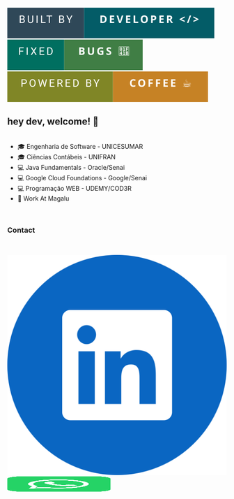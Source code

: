 <img src="https://github.com/fernandocarvalhaes007/fernandocarvalhaes007/blob/main/DEV.svg"> <img src="https://github.com/fernandocarvalhaes007/fernandocarvalhaes007/blob/main/bugs.svg"> <img src="https://github.com/fernandocarvalhaes007/fernandocarvalhaes007/blob/main/COFFEE.svg">

## hey dev, welcome! 👋
<br>
<ul style="margin-top: 0px">
    <li>  🎓 Engenharia de Software - UNICESUMAR </li>
    <li>  🎓 Ciências Contábeis - UNIFRAN </li>
    <li>  💻 Java Fundamentals - Oracle/Senai </li>
    <li>  💻 Google Cloud Foundations - Google/Senai </li>
    <li>  💻 Programação WEB - UDEMY/COD3R </li>
    <li>  💼 Work At Magalu </li>
</ul>

<br>

### Contact
<br>

<img src="https://github.com/fernandocarvalhaes007/fernandocarvalhaes007/blob/main/linkedin.svg" href = "https://www.linkedin.com/in/fernando-carvalhaes-821a97146/"> <img src="https://github.com/fernandocarvalhaes007/fernandocarvalhaes007/blob/main/whatsapp.svg" href = "https://wa.me/16993641604" width="237" height="35">











<!--
**fernandocarvalhaes007/fernandocarvalhaes007** is a ✨ _special_ ✨ repository because its `README.md` (this file) appears on your GitHub profile.

Here are some ideas to get you started:

- 🔭 I’m currently working on ...
- 🌱 I’m currently learning ...
- 👯 I’m looking to collaborate on ...
- 🤔 I’m looking for help with ...
- 💬 Ask me about ...
- 📫 How to reach me: ...
- 😄 Pronouns: ...
- ⚡ Fun fact: ...
-->
